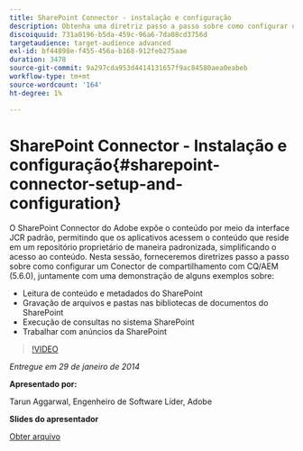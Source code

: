 ```yaml
---
title: SharePoint Connector - instalação e configuração
description: Obtenha uma diretriz passo a passo sobre como configurar um conector de compartilhamento com CQ/AEM (5.6.0), juntamente com uma demonstração de alguns exemplos. O SharePoint Connector do Adobe expõe o conteúdo por meio da interface JCR padrão, permitindo que os aplicativos acessem o conteúdo que reside em um repositório proprietário de maneira padronizada, simplificando o acesso ao conteúdo.
discoiquuid: 731a0196-b5da-459c-96a6-7da08cd3756d
targetaudience: target-audience advanced
exl-id: bf44898e-f455-456a-b168-912feb275aae
duration: 3478
source-git-commit: 9a297cda953d4414131657f9ac84580aea0eabeb
workflow-type: tm+mt
source-wordcount: '164'
ht-degree: 1%

---
```


# SharePoint Connector - Instalação e configuração{#sharepoint-connector-setup-and-configuration}

O SharePoint Connector do Adobe expõe o conteúdo por meio da interface JCR padrão, permitindo que os aplicativos acessem o conteúdo que reside em um repositório proprietário de maneira padronizada, simplificando o acesso ao conteúdo. Nesta sessão, forneceremos diretrizes passo a passo sobre como configurar um Conector de compartilhamento com CQ/AEM (5.6.0), juntamente com uma demonstração de alguns exemplos sobre:

* Leitura de conteúdo e metadados do SharePoint
* Gravação de arquivos e pastas nas bibliotecas de documentos do SharePoint
* Execução de consultas no sistema SharePoint
* Trabalhar com anúncios da SharePoint

>[!VIDEO](https://video.tv.adobe.com/v/19525/?quality=9)

*Entregue em 29 de janeiro de 2014*

**Apresentado por:**

Tarun Aggarwal, Engenheiro de Software Líder, Adobe

**Slides do apresentador**

[Obter arquivo](assets/cq-gems-sharepoint-connector.pdf)
<!--
[Get back to the Overview](https://helpx.adobe.com/experience-manager/kt/eseminars/gems/aem-index.html)
-->
